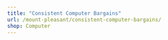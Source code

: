 ```yaml
---
title: "Consistent Computer Bargains"
url: /mount-pleasant/consistent-computer-bargains/
shop: Computer
---
```

